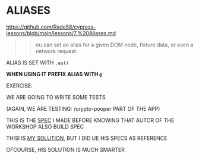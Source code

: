 # ALIASES

<https://github.com/Rade58/cypress-lessons/blob/main/lessons/7.%20Aliases.md>

>> ou can set an alias for a given DOM node, fixture data, or even a network request.

ALIAS IS SET WITH `.as()`

**WHEN USING IT PREFIX ALIAS WITH `@`**

EXERCISE:

WE ARE GOING TO WRITE SOME TESTS

(AGAIN, WE ARE TESTING: /crypto-pooper PART OF THE APP)

THIS IS THE [SPEC](/cypress/e2e/01-first/3-1-aliases-spec.cy.js) I MADE BEFORE KNOWING THAT AUTOR OF THE WORKSHOP ALSO BUILD SPEC

THISI IS [MY SOLUTION](/cypress/e2e/01-first/3-2-aliases-author-solution.cy.js), BUT I DID UE HIS SPECS AS REFERENCE

OFCOURSE, HIS SOLUTION IS MUCH SMARTER